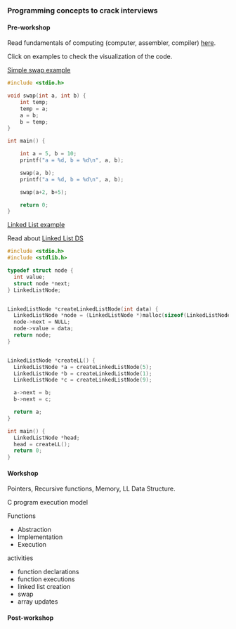 ### Programming concepts to crack interviews

#### Pre-workshop 

Read fundamentals of computing (computer, assembler, compiler) [here](https://github.com/rohinibarla/anitsece/raw/master/ref/FOC_cac.pdf).

Click on examples to check the visualization of the code.

[Simple swap example](http://www.pythontutor.com/c.html#code=%23include%20%3Cstdio.h%3E%0A%0Avoid%20swap%28int%20a,%20int%20b%29%20%7B%0A%20%20%20%20int%20temp%3B%0A%20%20%20%20temp%20%3D%20a%3B%0A%20%20%20%20a%20%3D%20b%3B%0A%20%20%20%20b%20%3D%20temp%3B%0A%7D%0A%0Aint%20main%28%29%20%7B%0A%0A%20%20%20%20int%20a%20%3D%205,%20b%20%3D%2010%3B%0A%20%20%20%20printf%28%22a%20%3D%20%25d,%20b%20%3D%20%25d%5Cn%22,%20a,%20b%29%3B%0A%0A%20%20%20%20swap%28a,%20b%29%3B%0A%20%20%20%20printf%28%22a%20%3D%20%25d,%20b%20%3D%20%25d%5Cn%22,%20a,%20b%29%3B%0A%0A%20%20%20%20swap%28a%2B2,%20b%2B5%29%3B%0A%0A%20%20%20%20return%200%3B%0A%7D&curInstr=17&mode=display&origin=opt-frontend.js&py=c&rawInputLstJSON=%5B%5D)

```c
#include <stdio.h>

void swap(int a, int b) {
	int temp;
	temp = a;
	a = b;
	b = temp;
}

int main() {

	int a = 5, b = 10;
	printf("a = %d, b = %d\n", a, b);

	swap(a, b);
	printf("a = %d, b = %d\n", a, b);

	swap(a+2, b+5);

	return 0;
}
```

[Linked List example](http://www.pythontutor.com/c.html#code=%23include%20%3Cstdio.h%3E%0A%23include%20%3Cstdlib.h%3E%0A%0Atypedef%20struct%20node%20%7B%0A%20%20%20%20int%20value%3B%0A%20%20%20%20struct%20node%20*next%3B%0A%7D%20LinkedListNode%3B%0A%0A%0ALinkedListNode%20*createLinkedListNode%28int%20data%29%20%7B%0A%20%20%20%20LinkedListNode%20*node%20%3D%20%28LinkedListNode%20*%29malloc%28sizeof%28LinkedListNode%29%29%3B%0A%20%20%20%20node-%3Enext%20%3D%20NULL%3B%0A%20%20%20%20node-%3Evalue%20%3D%20data%3B%0A%20%20%20%20return%20node%3B%0A%7D%0A%0A%0ALinkedListNode%20*createLL%28%29%20%7B%0A%20%20%20%20LinkedListNode%20*a%20%3D%20createLinkedListNode%285%29%3B%0A%20%20%20%20LinkedListNode%20*b%20%3D%20createLinkedListNode%281%29%3B%0A%20%20%20%20LinkedListNode%20*c%20%3D%20createLinkedListNode%289%29%3B%0A%0A%20%20%20%20a-%3Enext%20%3D%20b%3B%0A%20%20%20%20b-%3Enext%20%3D%20c%3B%0A%0A%20%20%20%20return%20a%3B%0A%7D%0A%0Aint%20main%28%29%20%7B%0A%20%20%20%20LinkedListNode%20*head%3B%0A%20%20%20%20head%20%3D%20createLL%28%29%3B%0A%20%20%20%20return%200%3B%0A%7D&curInstr=0&mode=display&origin=opt-frontend.js&py=c&rawInputLstJSON=%5B%5D)

Read about [Linked List DS](https://github.com/rohinibarla/anitsece/raw/master/ref/LLDS.pdf)

```c
#include <stdio.h>
#include <stdlib.h>

typedef struct node {
  int value;
  struct node *next;
} LinkedListNode;


LinkedListNode *createLinkedListNode(int data) {
  LinkedListNode *node = (LinkedListNode *)malloc(sizeof(LinkedListNode));
  node->next = NULL;
  node->value = data;
  return node;
}


LinkedListNode *createLL() {
  LinkedListNode *a = createLinkedListNode(5);
  LinkedListNode *b = createLinkedListNode(1);
  LinkedListNode *c = createLinkedListNode(9);

  a->next = b;
  b->next = c;

  return a;
}

int main() {
  LinkedListNode *head;
  head = createLL();
  return 0;
}
```


#### Workshop

Pointers, Recursive functions, Memory, LL Data Structure.

C program execution model  

Functions
+ Abstraction
+ Implementation
+ Execution


activities
+ function declarations
+ function executions
+ linked list creation
+ swap
+ array updates


#### Post-workshop
